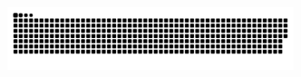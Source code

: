<picture align="center">
  <source media="(prefers-color-scheme: dark)" srcset="https://raw.githubusercontent.com/jonatasanp/jonatasanp/output/github-contribution-grid-snake-dark.svg">
  <source media="(prefers-color-scheme: light)" srcset="https://raw.githubusercontent.com/jonatasanp/jonatasanp/output/github-contribution-grid-snake-dark.svg">
  <img align="center" alt="github contribution grid snake animation" src="https://raw.githubusercontent.com/jonatasanp/jonatasanp/output/github-contribution-grid-snake.svg">
</picture>
